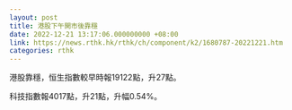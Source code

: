 ```yaml
---
layout: post
title: 港股下午開市後靠穩
date: 2022-12-21 13:17:06.000000000 +08:00
link: https://news.rthk.hk/rthk/ch/component/k2/1680787-20221221.htm
categories: rthk
---
```


港股靠穩，恒生指數較早時報19122點，升27點。

科技指數報4017點，升21點，升幅0.54%。
